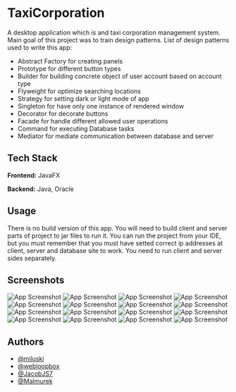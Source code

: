 
# TaxiCorporation

A desktop application which is and taxi corporation management system. Main goal of this project was to train design patterns.
List of design patterns used to write this app:

- Abstract Factory for creating panels
- Prototype for different button types
- Builder for building concrete object of user account based on account type
- Flyweight for optimize searching locations
- Strategy for setting dark or light mode of app
- Singleton for have only one instance of rendered window
- Decorator for decorate buttons
- Facade for handle different allowed user operations
- Command for executing Database tasks
- Mediator for mediate communication between database and server

## Tech Stack

**Frontend:** JavaFX

**Backend:** Java, Oracle


## Usage

There is no build version of this app. You will need to build client and server parts of project to jar files to run it.
You can run the project from your IDE, but you must remember that you must have setted correct ip addresses at client, server and database site to work.
You need to run client and server sides separately.

## Screenshots

![App Screenshot](https://github.com/miluski/TaxiCorporation/blob/master/img/Zrzut%20ekranu%202024-08-16%20234347.png)
![App Screenshot](https://github.com/miluski/TaxiCorporation/blob/master/img/Zrzut%20ekranu%202024-08-16%20235036.png)
![App Screenshot](https://github.com/miluski/TaxiCorporation/blob/master/img/Zrzut%20ekranu%202024-08-16%20235126.png)
![App Screenshot](https://github.com/miluski/TaxiCorporation/blob/master/img/Zrzut%20ekranu%202024-08-16%20235200.png)
![App Screenshot](https://github.com/miluski/TaxiCorporation/blob/master/img/Zrzut%20ekranu%202024-08-16%20235322.png)
![App Screenshot](https://github.com/miluski/TaxiCorporation/blob/master/img/Zrzut%20ekranu%202024-08-16%20235329.png)
![App Screenshot](https://github.com/miluski/TaxiCorporation/blob/master/img/Zrzut%20ekranu%202024-08-16%20235334.png)
![App Screenshot](https://github.com/miluski/TaxiCorporation/blob/master/img/Zrzut%20ekranu%202024-08-16%20235354.png)
![App Screenshot](https://github.com/miluski/TaxiCorporation/blob/master/img/Zrzut%20ekranu%202024-08-16%20235404.png)
![App Screenshot](https://github.com/miluski/TaxiCorporation/blob/master/img/Zrzut%20ekranu%202024-08-16%20235415.png)
![App Screenshot](https://github.com/miluski/TaxiCorporation/blob/master/img/Zrzut%20ekranu%202024-08-16%20235618.png)
![App Screenshot](https://github.com/miluski/TaxiCorporation/blob/master/img/Zrzut%20ekranu%202024-08-16%20235632.png)
![App Screenshot](https://github.com/miluski/TaxiCorporation/blob/master/img/Zrzut%20ekranu%202024-08-16%20235652.png)
![App Screenshot](https://github.com/miluski/TaxiCorporation/blob/master/img/Zrzut%20ekranu%202024-08-16%20235719.png)
![App Screenshot](https://github.com/miluski/TaxiCorporation/blob/master/img/Zrzut%20ekranu%202024-08-16%20235726.png)
![App Screenshot](https://github.com/miluski/TaxiCorporation/blob/master/img/Zrzut%20ekranu%202024-08-16%20235750.png)

## Authors

- [@miluski](https://www.github.com/miluski)
- [@webloopbox](https://www.github.com/webloopbox)
- [@JacobJS7](https://www.github.com/JacobJS7)
- [@Malmurek](https://www.github.com/Malmurek)
